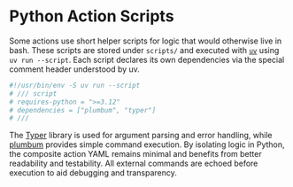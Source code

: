 # Python Action Scripts

Some actions use short helper scripts for logic that would otherwise live in bash.
These scripts are stored under `scripts/` and executed with [`uv`](https://github.com/astral-sh/uv) using
`uv run --script`.  Each script declares its own dependencies via the
special comment header understood by uv.

```python
#!/usr/bin/env -S uv run --script
# /// script
# requires-python = ">=3.12"
# dependencies = ["plumbum", "typer"]
# ///
```

The [Typer](https://typer.tiangolo.com/) library is used for argument parsing and
error handling, while [plumbum](https://plumbum.readthedocs.io/) provides simple
command execution.  By isolating logic in Python, the composite action YAML
remains minimal and benefits from better readability and testability. All
external commands are echoed before execution to aid debugging and
transparency.
